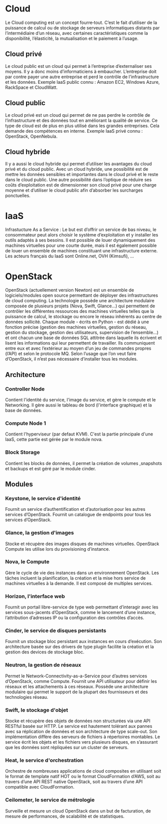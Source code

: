 # Cloud
Le Cloud computing est un concept fourre‐tout. C’est le fait d’utiliser de la puissance de calcul ou de stockage de serveurs informatiques distants par l’intermédiaire d’un réseau, avec certaines caractéristiques comme la disponibilité, l’élasticité, la mutualisation et le paiement à l’usage.
## Cloud privé
Le cloud public est un cloud qui permet à l’entreprise d’externaliser ses moyens. Il y a donc moins d’informaticiens à embaucher. L’entreprise doit par contre payer une autre entreprise et perd le contrôle de l’infrastructure et les données. Exemple IaaS public connu : Amazon EC2, Windows Azure, RackSpace et CloudWatt.

## Cloud public
Le cloud privé est un cloud qui permet de ne pas perdre le contrôle de l’infrastructure et des données tout en améliorant la qualité de service. Ce type de cloud est de plus en plus utilisé dans les grandes entreprises. Cela demande des compétences en interne. Exemple IaaS privé connu : OpenStack, OpenNebula.

## Cloud hybride
Il y a aussi le cloud hybride qui permet d’utiliser les avantages du cloud privé et du cloud public. Avec un cloud hybride, une possibilité est de mettre les données sensibles et importantes dans le cloud privé et le reste dans le cloud public. Une autre possibilité dans l’optique de réduire ses coûts d’exploitation est de dimensionner son cloud privé pour une charge moyenne et d’utiliser le cloud public afin d’absorber les surcharges ponctuelles.

# IaaS
Infrastucture As a Service : Le but est d’offrir un service de bas niveau, le consommateur peut alors choisir le système d’exploitation et y installer les outils adaptés à ses besoins. Il est possible de louer dynamiquement des machines virtuelles pour une courte durée, mais il est également possible de louer un ensemble de machines constituant une infrastructure externe. Les acteurs français du IaaS sont Online.net, OVH (Kimsufi), ...

# OpenStack
OpenStack (actuellement version Newton) est un ensemble de logiciels/modules open source permettant de déployer des infrastructures de cloud computing. La technologie possède une architecture modulaire composée de plusieurs projets (Nova, Swift, Glance…) qui permettent de contrôler les différentes ressources des machines virtuelles telles que la puissance de calcul, le stockage ou encore le réseau inhérents au centre de données sollicité.
Chaque module - écrits en Python - est dédié à une fonction précise (gestion des machines virtuelles, gestion du réseau, gestion du stockage, gestion des utilisateurs, supervision de l’ensemble…) et ont chacun une base de données SQL attitrée dans laquelle ils écrivent et lisent les informations qui leur permettent de travailler. Ils communiquent entre eux et avec l’extérieur au moyen d’un jeu de commandes propres (l’API) et selon le protocole MQ. Selon l’usage que l’on veut faire d’OpenStack, il n’est pas nécessaire d’installer tous les modules.

## Architecture
### Controller Node
Contient l'identité du service, l'image du service, et gère le compute et le Networking. Il gère aussi le tableau de bord (l'interface graphique) et la base de données.

### Compute Node 1
Contient l'hyperviseur (par defaut KVM). C'est la partie principale d'une IaaS, cette partie est gérée par le module nova.

### Block Storage
Contient les blocks de données, il permet la création de volumes ,snapshots et backups et est géré par le module cinder.

## Modules
### Keystone, le service d'identité
Fournit un service d’authentification et d’autorisation pour les autres services d’OpenStack. Fournit un catalogue de endpoints pour tous les services d’OpenStack.

### Glance, la gestion d'images
Stocke et récupère des images disques de machines virtuelles. OpenStack Compute les utilise lors du provisioning d’instance.

### Nova, le Compute
Gère le cycle de vie des instances dans un environnement OpenStack. Les tâches incluent la planification, la création et la mise hors service de machines virtuelles à la demande. Il est composé de multiples services.

### Horizon, l'interface web
Fournit un portail libre-service de type web permettant d’interagir avec les services sous-jacents d’OpenStack, comme le lancement d’une instance, l’attribution d’adresses IP ou la configuration des contrôles d’accès.

### Cinder, le service de disques persistants
Fournit un stockage bloc persistant aux instances en cours d’exécution. Son architecture basée sur des drivers de type plugin facilite la création et la gestion des devices de stockage bloc.

### Neutron, la gestion de réseaux
Permet le Network-Connectivity-as-a-Service pour d’autres services d’OpenStack, comme Compute. Fournit une API utilisateur pour définir les réseaux et les attachements à ces réseaux. Possède une architecture modulaire qui permet le support de la plupart des fournisseurs et des technologies réseau.

### Swift, le stockage d'objet
Stocke et récupère des objets de données non structurées via une API RESTful basée sur HTTP. Le service est hautement tolérant aux pannes avec sa réplication de données et son architecture de type scale-out. Son implémentation diffère des serveurs de fichiers à répertoires montables. Le service écrit les objets et les fichiers vers plusieurs disques, en s’assurant que les données sont répliquées sur un cluster de serveurs.

### Heat, le service d'orchestration
Orchestre de nombreuses applications de cloud composites en utilisant soit le format de template natif HOT ou le format CloudFormation d’AWS, soit au travers d’une API REST native OpenStack, soit au travers d’une API compatible avec CloudFormation.

### Ceilometer, le service de métrologie
Surveille et mesure un cloud OpenStack dans un but de facturation, de mesure de performances, de scalabilité et de statistiques.

